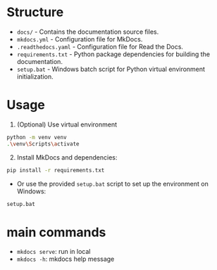 # Structure
* `docs/` - Contains the documentation source files.
* `mkdocs.yml` - Configuration file for MkDocs.
* `.readthedocs.yaml` - Configuration file for Read the Docs.
* `requirements.txt` - Python package dependencies for building the documentation.
* `setup.bat` - Windows batch script for Python virtual environment initialization.

# Usage
1. (Optional) Use virtual environment
```bash
python -m venv venv
.\venv\Scripts\activate
```
2. Install MkDocs and dependencies:
```bash
pip install -r requirements.txt
```
* Or use the provided `setup.bat` script to set up the environment on Windows:
```bash
setup.bat
```

# main commands
* `mkdocs serve`: run in local
* `mkdocs -h`: mkdocs help message
